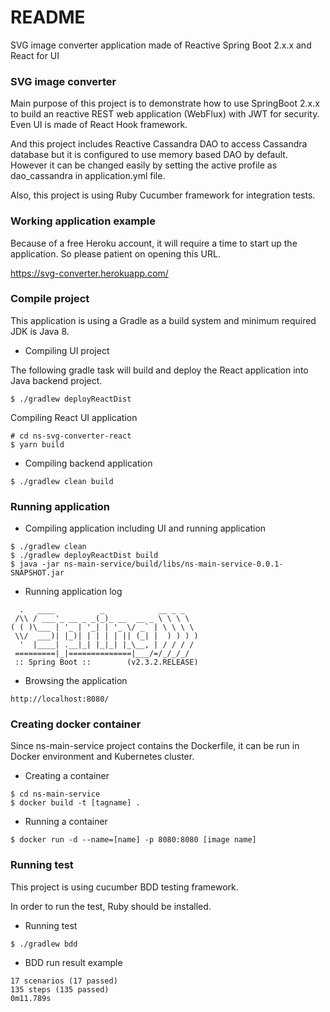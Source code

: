 # README #

SVG image converter application made of Reactive Spring Boot 2.x.x and React for UI

### SVG image converter ###

Main purpose of this project is to demonstrate how to use SpringBoot 2.x.x to build an reactive REST web application (WebFlux) with JWT for security.
Even UI is made of React Hook framework.  

And this project includes Reactive Cassandra DAO to access Cassandra database but it is configured to use memory based DAO by default. 
However it can be changed easily by setting the active profile as dao_cassandra in application.yml file.

Also, this project is using Ruby Cucumber framework for integration tests.   

### Working application example ###

Because of a free Heroku account, it will require a time to start up the application. 
So please patient on opening this URL.

https://svg-converter.herokuapp.com/


### Compile project ###

This application is using a Gradle as a build system and minimum required JDK is Java 8.

* Compiling UI project

The following gradle task will build and deploy the React application into Java backend project.

```
$ ./gradlew deployReactDist
```

Compiling React UI application

```$xslt
# cd ns-svg-converter-react
$ yarn build
``` 

* Compiling backend application

```
$ ./gradlew clean build
```

### Running application ###

* Compiling application including UI and running application
```
$ ./gradlew clean
$ ./gradlew deployReactDist build
$ java -jar ns-main-service/build/libs/ns-main-service-0.0.1-SNAPSHOT.jar
```

* Running application log
```$xslt
  .   ____          _            __ _ _
 /\\ / ___'_ __ _ _(_)_ __  __ _ \ \ \ \
( ( )\___ | '_ | '_| | '_ \/ _` | \ \ \ \
 \\/  ___)| |_)| | | | | || (_| |  ) ) ) )
  '  |____| .__|_| |_|_| |_\__, | / / / /
 =========|_|==============|___/=/_/_/_/
 :: Spring Boot ::        (v2.3.2.RELEASE)
```

* Browsing the application
```$xslt
http://localhost:8080/
```

### Creating docker container ###

Since ns-main-service project contains the Dockerfile, it can be run in Docker environment and Kubernetes cluster.
 
* Creating a container

```$xslt
$ cd ns-main-service
$ docker build -t [tagname] .
```

* Running a container
```$xslt
$ docker run -d --name=[name] -p 8080:8080 [image name]
```

### Running test ###

This project is using cucumber BDD testing framework.

In order to run the test, Ruby should be installed.

* Running test 
```
$ ./gradlew bdd 
```

* BDD run result example
```
17 scenarios (17 passed)
135 steps (135 passed)
0m11.789s
```
